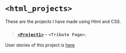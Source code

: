 # `<html_projects>`
These are the projects I have made using Html and CSS. 
> ### [`<Project1>`](https://codepen.io/mnk17arts/pen/abpNaMJ) - `<Tribute Page>`. 
User stories of this project is [here](https://www.freecodecamp.org/learn/responsive-web-design/responsive-web-design-projects/build-a-tribute-page) 
